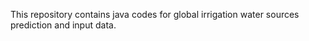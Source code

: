 This repository contains java codes for global irrigation water sources prediction and input data. 
